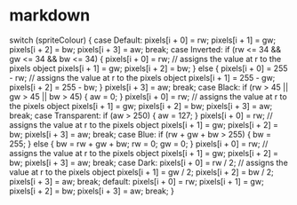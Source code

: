 # markdown

switch (spriteColour)
        {
        case Default:
            pixels[i + 0] = rw;
            pixels[i + 1] = gw;
            pixels[i + 2] = bw;
            pixels[i + 3] = aw;
            break;
        case Inverted:
            if (rw <= 34 && gw <= 34 && bw <= 34)
            {
                pixels[i + 0] = rw; // assigns the value at r to the pixels object
                pixels[i + 1] = gw;
                pixels[i + 2] = bw;
            }
            else
            {
                pixels[i + 0] = 255 - rw; // assigns the value at r to the pixels object
                pixels[i + 1] = 255 - gw;
                pixels[i + 2] = 255 - bw;
            }
            pixels[i + 3] = aw;
            break;
        case Black:
            if (rw > 45 || gw > 45 || bw > 45)
            {
                aw = 0;
            }
            pixels[i + 0] = rw; // assigns the value at r to the pixels object
            pixels[i + 1] = gw;
            pixels[i + 2] = bw;
            pixels[i + 3] = aw;
            break;
        case Transparent:
            if (aw > 250)
            {
                aw = 127;
            }
            pixels[i + 0] = rw; // assigns the value at r to the pixels object
            pixels[i + 1] = gw;
            pixels[i + 2] = bw;
            pixels[i + 3] = aw;
            break;
        case Blue:
            if (rw + gw + bw > 255)
            {
                bw = 255;
            }
            else
            {
                bw = rw + gw + bw;
                rw = 0;
                gw = 0;
            }
            pixels[i + 0] = rw; // assigns the value at r to the pixels object
            pixels[i + 1] = gw;
            pixels[i + 2] = bw;
            pixels[i + 3] = aw;
            break;
        case Dark:
            pixels[i + 0] = rw / 2; // assigns the value at r to the pixels object
            pixels[i + 1] = gw / 2;
            pixels[i + 2] = bw / 2;
            pixels[i + 3] = aw;
            break;
        default:
            pixels[i + 0] = rw;
            pixels[i + 1] = gw;
            pixels[i + 2] = bw;
            pixels[i + 3] = aw;
            break;
        }